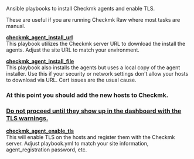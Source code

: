 Ansible playbooks to install Checkmk agents and enable TLS.

These are useful if you are running Checkmk Raw where most tasks are manual.

**<ins>checkmk_agent_install_url</ins>**  
This playbook utilizes the Checkmk server URL to download the install the agents. Adjust the site URL to match your environment.

**<ins>checkmk_agent_install_file</ins>**  
This playbook also installs the agents but uses a local copy of the agent installer. Use this if your security or network settings don't allow your hosts to download via URL. Cert issues are the usual cause.

### At this point you should add the new hosts to Checkmk.  
### <ins>Do not proceed until they show up in the dashboard with the TLS warnings.</ins>

**<ins>checkmk_agent_enable_tls</ins>**  
This will enable TLS on the hosts and register them with the Checkmk server. Adjust playbook.yml to match your site information, agent_registration password, etc.
